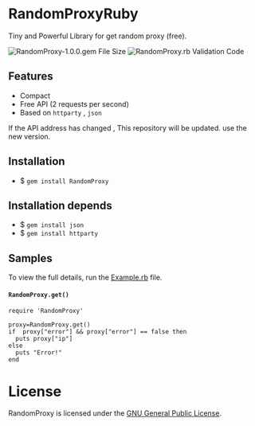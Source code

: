 # RandomProxyRuby
Tiny and Powerful Library for get random proxy (free).


![RandomProxy-1.0.0.gem File Size](https://img.shields.io/badge/Compressed%20Size-4.6KB-blue.svg) ![RandomProxy.rb 
Validation Code](https://img.shields.io/badge/Validation%20Code-Check-green.svg)


## Features 

  - Compact
  - Free API (2 requests per second)
  - Based on `httparty` , `json`
  


If the API address has changed , This repository will be updated.
use the new version.


## Installation
- $ `gem install RandomProxy`

## Installation depends
- $ `gem install json`
- $ `gem install httparty`


## Samples

To view the full details, run the [Example.rb](https://github.com/BaseMax/RandomProxyRuby/blob/master/Example.rb) file.

#### `RandomProxy.get()`
```
require 'RandomProxy'

proxy=RandomProxy.get()
if  proxy["error"] && proxy["error"] == false then
  puts proxy["ip"]
else
  puts "Error!"
end
```

# License

RandomProxy is licensed under the [GNU General Public License](https://github.com/BaseMax/RandomProxyRuby/blob/master/LICENSE).

